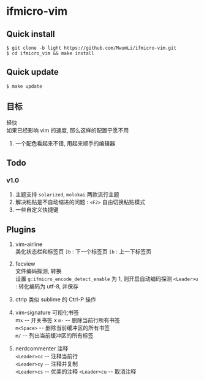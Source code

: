 # ifmicro-vim

## Quick install

    $ git clone -b light https://github.com/MwumLi/ifmicro-vim.git
    $ cd ifmicro_vim && make install 

## Quick update  

    $ make update
    
## 目标

轻快  
如果已经影响 vim 的速度, 那么这样的配置宁愿不用  

1. 一个配色看起来不错, 用起来顺手的编辑器  

## Todo

### v1.0

1. 主题支持 `solarized`, `molokai` 两款流行主题  
2. 解决粘贴是不自动缩进的问题 : `<F2>` 自由切换粘贴模式  
3. 一些自定义快捷键  


## Plugins

1. vim-airline  
   美化状态栏和标签页
   `]b` : 下一个标签页 
   `[b` : 上一下标签页

2. fecview  
   文件编码探测, 转换  
   设置 `g:ifmicro_encode_detect_enable` 为 1, 则开启自动编码探测
   `<Leader>u` : 转化编码为 utf-8, 并保存  

3. ctrlp
   类似 sublime 的 Ctrl-P 操作

4. vim-signature
   可视化书签  
   m`x` -- 开关书签 x
   `m-` -- 删除当前行所有书签  
   `m<Space>` -- 删除当前缓冲区的所有书签  
   `m/` -- 列出当前缓冲区的所有标签  

5. nerdcommenter
   注释  
   `<Leader>cc` -- 注释当前行  
   `<Leader>cy` -- 注释并复制  
   `<Leader>cs` -- 优美的注释
   `<Leader>cu` --  取消注释  

